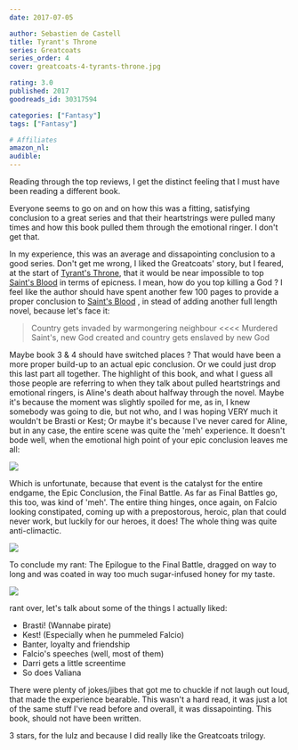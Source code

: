 ```yaml
---
date: 2017-07-05

author: Sebastien de Castell
title: Tyrant's Throne
series: Greatcoats
series_order: 4
cover: greatcoats-4-tyrants-throne.jpg

rating: 3.0
published: 2017
goodreads_id: 30317594

categories: ["Fantasy"]
tags: ["Fantasy"]

# Affiliates
amazon_nl: 
audible: 
---
```


Reading through the top reviews, I get the distinct feeling that I must have been reading a different book.

<!--more-->

Everyone seems to go on and on how this was a fitting, satisfying conclusion to a great series and that their heartstrings were pulled many times and how this book pulled them through the emotional ringer. I don't get that.

In my experience, this was an average and dissapointing conclusion to a good series. Don't get me wrong, I liked the Greatcoats' story, but I feared, at the start of [Tyrant's Throne](), that it would be near impossible to top [Saint's Blood](2016-10-19-Sebastien-de-Castell---Saints-Blood.md) in terms of epicness. I mean, how do you top killing a God ? I feel like the author should have spent another few 100 pages to provide a proper conclusion to [Saint's Blood](2016-10-19-Sebastien-de-Castell---Saints-Blood.md) , in stead of adding another full length novel, because let's face it:

> Country gets invaded by warmongering neighbour <<<< Murdered Saint's, new God created and country gets enslaved by new God

Maybe book 3 & 4 should have switched places ? That would have been a more proper build-up to an actual epic conclusion. Or we could just drop this last part all together. <spoiler>The highlight of this book, and what I guess all those people are referring to when they talk about pulled heartstrings and emotional ringers, is Aline's death about halfway through the novel. Maybe it's because the moment was slightly spoiled for me, as in, I knew somebody was going to die, but not who, and I was hoping VERY much it wouldn't be Brasti or Kest; Or maybe it's because I've never cared for Aline, but in any case, the entire scene was quite the 'meh' experience.</spoiler> It doesn't bode well, when the emotional high point of your epic conclusion leaves me all:

![](http://www.reactiongifs.com/wp-content/uploads/2013/01/peteshrug.gif)

Which is unfortunate, because that event is the catalyst for the entire endgame, the Epic Conclusion, the Final Battle. As far as Final Battles go, this too, was kind of 'meh'. <spoiler>The entire thing hinges, once again, on Falcio looking constipated, coming up with a prepostorous, heroic, plan that could never work, but luckily for our heroes, it does! The whole thing was quite anti-climactic. </spoiler>

![](https://media.tenor.com/images/e504a35c93f1f2f1f7b2c3dcf7fe83d5/tenor.gif)

To conclude my rant: The Epilogue to the Final Battle, dragged on way to long and was coated in way too much sugar-infused honey for my taste.

![](https://uproxx.files.wordpress.com/2014/03/rainbow-barf.gif?w=650)

rant over, let's talk about some of the things I actually liked:

- Brasti! (Wannabe pirate)
- Kest! (Especially when he pummeled Falcio)
- Banter, loyalty and friendship
- Falcio's speeches (well, most of them)
- Darri gets a little screentime
- So does Valiana

There were plenty of jokes/jibes that got me to chuckle if not laugh out loud, that made the experience bearable. This wasn't a hard read, it was just a lot of the same stuff I've read before and overall, it was dissapointing. This book, should not have been written.

3 stars, for the lulz and because I did really like the Greatcoats trilogy.
